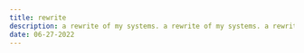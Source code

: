 ```yaml
---
title: rewrite 
description: a rewrite of my systems. a rewrite of my systems. a rewrite of my systems. a rewrite of my systems. a rewrite of my systems. a rewrite of my systems. a rewrite of my systems.
date: 06-27-2022
---
```

